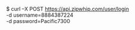 $ curl –X POST https://api.zipwhip.com/user/login \
-d username=8884387224 \
-d password=Pacific7300
